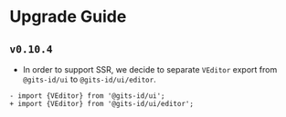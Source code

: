 # Upgrade Guide

## `v0.10.4`

- In order to support SSR, we decide to separate `VEditor` export from `@gits-id/ui` to `@gits-id/ui/editor`.

```
- import {VEditor} from '@gits-id/ui';
+ import {VEditor} from '@gits-id/ui/editor';
```
